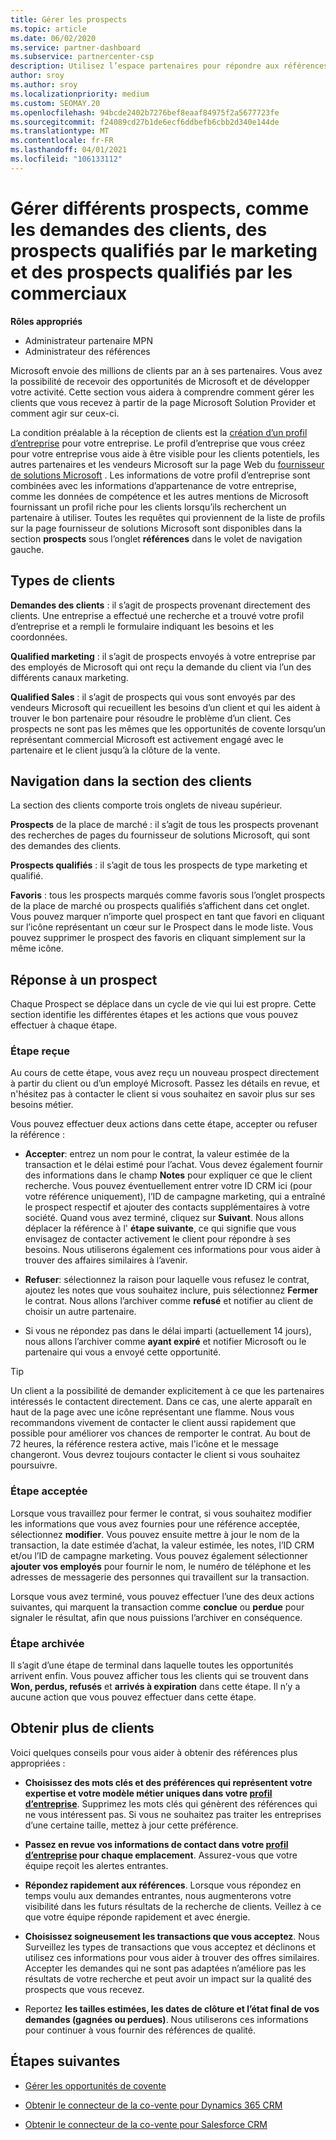 ```yaml
---
title: Gérer les prospects
ms.topic: article
ms.date: 06/02/2020
ms.service: partner-dashboard
ms.subservice: partnercenter-csp
description: Utilisez l’espace partenaires pour répondre aux références et gérer les prospects et les références nouveaux, existants et archivés. Découvrez également comment obtenir plus de références à l’avenir.
author: sroy
ms.author: sroy
ms.localizationpriority: medium
ms.custom: SEOMAY.20
ms.openlocfilehash: 94bcde2402b7276bef8eaaf84975f2a5677723fe
ms.sourcegitcommit: f24089cd27b1de6ecf6ddbefb6cbb2d340e144de
ms.translationtype: MT
ms.contentlocale: fr-FR
ms.lasthandoff: 04/01/2021
ms.locfileid: "106133112"
---
```

# <a name="manage-different-leads-like-customer-inquiries-marketing-qualified-leads-and-sales-qualified-leads"></a>Gérer différents prospects, comme les demandes des clients, des prospects qualifiés par le marketing et des prospects qualifiés par les commerciaux

**Rôles appropriés**

- Administrateur partenaire MPN
- Administrateur des références

Microsoft envoie des millions de clients par an à ses partenaires. Vous avez la possibilité de recevoir des opportunités de Microsoft et de développer votre activité. Cette section vous aidera à comprendre comment gérer les clients que vous recevez à partir de la page Microsoft Solution Provider et comment agir sur ceux-ci.

La condition préalable à la réception de clients est la [création d’un profil d’entreprise](create-a-marketing-profile.md) pour votre entreprise. Le profil d’entreprise que vous créez pour votre entreprise vous aide à être visible pour les clients potentiels, les autres partenaires et les vendeurs Microsoft sur la page Web du [fournisseur de solutions Microsoft](https://www.microsoft.com/solution-providers/home) . Les informations de votre profil d’entreprise sont combinées avec les informations d’appartenance de votre entreprise, comme les données de compétence et les autres mentions de Microsoft fournissant un profil riche pour les clients lorsqu’ils recherchent un partenaire à utiliser. Toutes les requêtes qui proviennent de la liste de profils sur la page fournisseur de solutions Microsoft sont disponibles dans la section **prospects** sous l’onglet **références** dans le volet de navigation gauche.

## <a name="types-of-leads"></a>Types de clients

**Demandes des clients** : il s’agit de prospects provenant directement des clients. Une entreprise a effectué une recherche et a trouvé votre profil d’entreprise et a rempli le formulaire indiquant les besoins et les coordonnées.

**Qualified marketing** : il s’agit de prospects envoyés à votre entreprise par des employés de Microsoft qui ont reçu la demande du client via l’un des différents canaux marketing.

**Qualified Sales** : il s’agit de prospects qui vous sont envoyés par des vendeurs Microsoft qui recueillent les besoins d’un client et qui les aident à trouver le bon partenaire pour résoudre le problème d’un client. Ces prospects ne sont pas les mêmes que les opportunités de covente lorsqu’un représentant commercial Microsoft est activement engagé avec le partenaire et le client jusqu’à la clôture de la vente.

## <a name="navigating-the-leads-section"></a>Navigation dans la section des clients

La section des clients comporte trois onglets de niveau supérieur. 

**Prospects** de la place de marché : il s’agit de tous les prospects provenant des recherches de pages du fournisseur de solutions Microsoft, qui sont des demandes des clients.

**Prospects qualifiés** : il s’agit de tous les prospects de type marketing et qualifié.

**Favoris** : tous les prospects marqués comme favoris sous l’onglet prospects de la place de marché ou prospects qualifiés s’affichent dans cet onglet. Vous pouvez marquer n’importe quel prospect en tant que favori en cliquant sur l’icône représentant un cœur sur le Prospect dans le mode liste. Vous pouvez supprimer le prospect des favoris en cliquant simplement sur la même icône.

## <a name="responding-to-a-lead"></a>Réponse à un prospect

Chaque Prospect se déplace dans un cycle de vie qui lui est propre. Cette section identifie les différentes étapes et les actions que vous pouvez effectuer à chaque étape.

### <a name="received-stage"></a>Étape reçue

Au cours de cette étape, vous avez reçu un nouveau prospect directement à partir du client ou d’un employé Microsoft. Passez les détails en revue, et n'hésitez pas à contacter le client si vous souhaitez en savoir plus sur ses besoins métier.

Vous pouvez effectuer deux actions dans cette étape, accepter ou refuser la référence :

- **Accepter**: entrez un nom pour le contrat, la valeur estimée de la transaction et le délai estimé pour l’achat. Vous devez également fournir des informations dans le champ **Notes** pour expliquer ce que le client recherche. Vous pouvez éventuellement entrer votre ID CRM ici (pour votre référence uniquement), l’ID de campagne marketing, qui a entraîné le prospect respectif et ajouter des contacts supplémentaires à votre société. Quand vous avez terminé, cliquez sur **Suivant**. Nous allons déplacer la référence à l' **étape suivante**, ce qui signifie que vous envisagez de contacter activement le client pour répondre à ses besoins. Nous utiliserons également ces informations pour vous aider à trouver des affaires similaires à l’avenir. 

- **Refuser**: sélectionnez la raison pour laquelle vous refusez le contrat, ajoutez les notes que vous souhaitez inclure, puis sélectionnez **Fermer** le contrat. Nous allons l’archiver comme **refusé** et notifier au client de choisir un autre partenaire.

- Si vous ne répondez pas dans le délai imparti (actuellement 14 jours), nous allons l’archiver comme **ayant expiré** et notifier Microsoft ou le partenaire qui vous a envoyé cette opportunité.

> [!TIP]
> Un client a la possibilité de demander explicitement à ce que les partenaires intéressés le contactent directement. Dans ce cas, une alerte apparaît en haut de la page avec une icône représentant une flamme. Nous vous recommandons vivement de contacter le client aussi rapidement que possible pour améliorer vos chances de remporter le contrat. Au bout de 72 heures, la référence restera active, mais l'icône et le message changeront. Vous devrez toujours contacter le client si vous souhaitez poursuivre.

### <a name="accepted-stage"></a>Étape acceptée

Lorsque vous travaillez pour fermer le contrat, si vous souhaitez modifier les informations que vous avez fournies pour une référence acceptée, sélectionnez **modifier**. Vous pouvez ensuite mettre à jour le nom de la transaction, la date estimée d’achat, la valeur estimée, les notes, l’ID CRM et/ou l’ID de campagne marketing.  Vous pouvez également sélectionner **ajouter vos employés** pour fournir le nom, le numéro de téléphone et les adresses de messagerie des personnes qui travaillent sur la transaction.

Lorsque vous avez terminé, vous pouvez effectuer l’une des deux actions suivantes, qui marquent la transaction comme **conclue** ou **perdue** pour signaler le résultat, afin que nous puissions l’archiver en conséquence.

### <a name="archived-stage"></a>Étape archivée

Il s’agit d’une étape de terminal dans laquelle toutes les opportunités arrivent enfin. Vous pouvez afficher tous les clients qui se trouvent dans **Won, perdus, refusés** et **arrivés à expiration** dans cette étape. Il n’y a aucune action que vous pouvez effectuer dans cette étape.

## <a name="getting-more-leads"></a>Obtenir plus de clients

Voici quelques conseils pour vous aider à obtenir des références plus appropriées :

- **Choisissez des mots clés et des préférences qui représentent votre expertise et votre modèle métier uniques dans votre [profil d’entreprise](create-a-marketing-profile.md)**. Supprimez les mots clés qui génèrent des références qui ne vous intéressent pas. Si vous ne souhaitez pas traiter les entreprises d’une certaine taille, mettez à jour cette préférence.

- **Passez en revue vos informations de contact dans votre [profil d’entreprise](create-a-marketing-profile.md) pour chaque emplacement**. Assurez-vous que votre équipe reçoit les alertes entrantes.

- **Répondez rapidement aux références**. Lorsque vous répondez en temps voulu aux demandes entrantes, nous augmenterons votre visibilité dans les futurs résultats de la recherche de clients. Veillez à ce que votre équipe réponde rapidement et avec énergie.

- **Choisissez soigneusement les transactions que vous acceptez**. Nous Surveillez les types de transactions que vous acceptez et déclinons et utilisez ces informations pour vous aider à trouver des offres similaires. Accepter les demandes qui ne sont pas adaptées n’améliore pas les résultats de votre recherche et peut avoir un impact sur la qualité des prospects que vous recevez.

- Reportez **les tailles estimées, les dates de clôture et l’état final de vos demandes (gagnées ou perdues)**. Nous utiliserons ces informations pour continuer à vous fournir des références de qualité.

## <a name="next-steps"></a>Étapes suivantes

- [Gérer les opportunités de covente](manage-co-sell-opportunities.md)

- [Obtenir le connecteur de la co-vente pour Dynamics 365 CRM](connector-dynamics.md)

- [Obtenir le connecteur de la co-vente pour Salesforce CRM](connector-salesforce.md)
